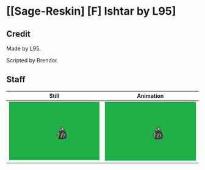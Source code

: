 # [\[Sage-Reskin\] \[F\] Ishtar by L95]

## Credit

Made by L95.

Scripted by Brendor.

## Staff

| Still | Animation |
| :---: | :-------: |
| ![Staff still](./Staff_000.png) | ![Staff animation](./Staff.gif) |
